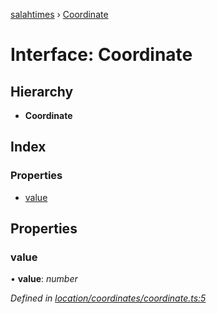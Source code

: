 [salahtimes](../README.md) › [Coordinate](coordinate.md)

# Interface: Coordinate

## Hierarchy

* **Coordinate**

## Index

### Properties

* [value](coordinate.md#value)

## Properties

###  value

• **value**: *number*

*Defined in [location/coordinates/coordinate.ts:5](https://github.com/doniseferi/salahtimes/blob/bfd9f15/src/location/coordinates/coordinate.ts#L5)*
